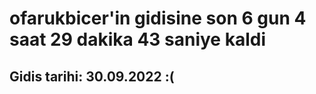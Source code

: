 # ofarukbicer'in gidisine son 6 gun 4 saat 29 dakika 43 saniye kaldi

## Gidis tarihi: 30.09.2022 :(